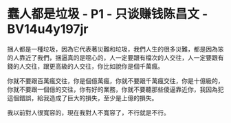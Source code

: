 # 蠢人都是垃圾 - P1 - 只谈赚钱陈昌文 - BV14u4y197jr

捆人都是一種垃圾，因為它代表著災難和垃圾，我們人生的很多災難，都是因為笨的人靠近了我們，捆逼真的是噁心的，人一定要跟有檔次的人交往，人一定要跟有錢的人交往，跟更高級的人交往，你比如說你是個千萬瘋。

你就不要跟百萬瘋交往，你是個億萬瘋，你就不要跟千萬瘋交往，你是十億級的，你就不要跟一個億的交往，你有好的業務，你就不要聽那些傻逼靠近你，我因為犯這個錯誤，給我造成了巨大的損失，至少是上億的損失。

我以前對人很寬容的，現在我對人不寬容了，不行就是不行。